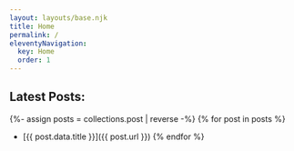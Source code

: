 ```yaml
---
layout: layouts/base.njk
title: Home
permalink: /
eleventyNavigation:
  key: Home
  order: 1
---
```

## Latest Posts:
{%- assign posts = collections.post | reverse -%}
{% for post in posts %}
- [{{ post.data.title }}]({{ post.url }})
{% endfor %}